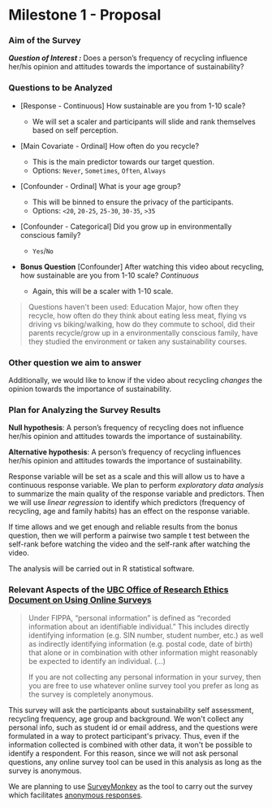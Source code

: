 # Milestone 1 - Proposal

### Aim of the Survey

***Question of Interest :*** Does a person’s frequency of recycling influence her/his opinion and attitudes towards the importance of sustainability?

### Questions to be Analyzed

* [Response - Continuous] How sustainable are you from 1-10 scale?

  - We will set a scaler and participants will slide and rank themselves based on self perception.


* [Main Covariate - Ordinal] How often do you recycle?

  - This is the main predictor towards our target question.
  - Options: `Never`, `Sometimes`, `Often`, `Always`


* [Confounder - Ordinal] What is your age group?

  - This will be binned to ensure the privacy of the participants.
  - Options: `<20`, `20-25`, `25-30`, `30-35`, `>35`


* [Confounder - Categorical] Did you grow up in environmentally conscious family?

  - `Yes`/`No`


* **Bonus Question** [Confounder] After watching this video about recycling, how sustainable are you from 1-10 scale? *Continuous*

  - Again, this will be a scaler with 1-10 scale.

 > Questions haven't been used: Education Major, how often they recycle, how often do they think about eating less meat, flying vs driving vs biking/walking, how do they commute to school, did their parents recycle/grow up in a environmentally conscious family, have they studied the environment or taken any sustainability courses.

 ### Other question we aim to answer

 Additionally, we would like to know if the video about recycling *changes* the opinion towards the importance of sustainability.

 ### Plan for Analyzing the Survey Results

 **Null hypothesis**: A person’s frequency of recycling does not influence her/his opinion and attitudes towards the importance of sustainability.

 **Alternative hypothesis**: A person’s frequency of recycling influences her/his opinion and attitudes towards the importance of sustainability.

 Response variable will be set as a scale and this will allow us to have a continuous response variable. We plan to perform *exploratory data analysis* to summarize the main quality of the response variable and predictors. Then we will use *linear regression* to identify which  predictors (frequency of recycling, age and family habits) has an effect on the response variable.

 If time allows and we get enough and reliable results from the bonus question, then we will perform a pairwise two sample t test between the self-rank before watching the video and the self-rank after watching the video.

 The analysis will be carried out in R statistical software.

### Relevant Aspects of the [UBC Office of Research Ethics Document on Using Online Surveys](https://ethics.research.ubc.ca/sites/ore.ubc.ca/files/documents/Online_Survey-GN.pdf)

> Under FIPPA, “personal information” is defined as “recorded information about an identifiable individual.” This includes directly identifying information (e.g. SIN number, student number, etc.) as well as indirectly identifying information (e.g. postal code, date of birth) that alone or in combination with other information might reasonably be expected to identify an individual. (...)
>
> If you are not collecting any personal information in your survey, then you are free to use whatever online survey tool you prefer as long as the survey is completely anonymous.

This survey will ask the participants about sustainability self assessment, recycling frequency, age group and background. We won't collect any personal info, such as student id or email address, and the questions were formulated in a way to protect participant's privacy. Thus, even if the information collected is combined with other data, it won't be possible to identify a respondent. For this reason, since we will not ask personal questions, any online survey tool can be used in this analysis as long as the survey is anonymous.

We are planning to use [SurveyMonkey](www.surveymonkey.com) as the tool to carry out the survey which facilitates [anonymous responses](https://help.surveymonkey.com/articles/en_US/kb/How-do-I-make-surveys-anonymous).
